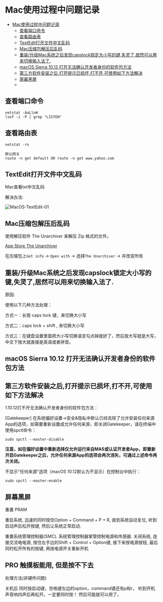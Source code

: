 # Mac使用过程中问题记录

<!-- TOC -->

- [Mac使用过程中问题记录](#mac使用过程中问题记录)
    - [查看端口命令](#查看端口命令)
    - [查看路由表](#查看路由表)
    - [TextEdit打开文件中文乱码](#textedit打开文件中文乱码)
    - [Mac压缩包解压后乱码](#mac压缩包解压后乱码)
    - [重装/升级Mac系统之后发现capslock锁定大小写的键,失灵了,居然可以用来切换输入法了.](#重装升级mac系统之后发现capslock锁定大小写的键失灵了居然可以用来切换输入法了)
    - [macOS Sierra 10.12 打开无法确认开发者身份的软件包方法](#macos-sierra-1012-打开无法确认开发者身份的软件包方法)
    - [第三方软件安装之后,打开提示已损坏,打不开,可使用如下方法解决](#第三方软件安装之后打开提示已损坏打不开可使用如下方法解决)
    - [屏幕黑屏](#屏幕黑屏)
    - [](#)

<!-- /TOC -->

## 查看端口命令

    netstat -AaLlnW
    lsof -i -P | grep "LISTEN"

## 查看路由表

    netstat -rn

    默认网关
    route -n get default OR route -n get www.yahoo.com

## TextEdit打开文件中文乱码

Mac查看txt中文乱码

解决办法:

![MacOS-TextEdit-01](http://oi480zo5x.bkt.clouddn.com/MacOS-TextEdit-01.png)

## Mac压缩包解压后乱码

使用解压软件 The Unarchiver 来解压 Zip 格式的文件。

[App Store The Unarchiver](
https://itunes.apple.com/app/the-unarchiver/id425424353?mt=12&amp;ls=1)

在压缩包上`Get info` -> `Open with` -> 选择`The Unarchiver` -> 并改变所有

## 重装/升级Mac系统之后发现capslock锁定大小写的键,失灵了,居然可以用来切换输入法了.

原因:

使用以下几种方法处理：

方式一：长按 caps lock 键，来切换大小写

方式二：caps lock + shift , 来切换大小写

方式三：在键盘设置里面把大小写切换语言勾点掉就好了，然后按大写就是大写，中文下按大就直接是英语或者拼音。

## macOS Sierra 10.12 打开无法确认开发者身份的软件包方法

## 第三方软件安装之后,打开提示已损坏,打不开,可使用如下方法解决

1.10.12打不开无法确认开发者身份的软件包方法：

[Gatekeeper] 在系统偏好设置->安全&隐私中默认已经去除了允许安装任何来源App的选项，如需要重新设置成允许任何来源，即关闭Gatekeeper，请在终端中使用spctl命令：

    sudo spctl --master-disable

**注意，如在偏好设置中重新选择仅允许运行来自MAS或认证开发者App，即重新开启Gatekeeper之后，允许任何来源App的选项会再次消失，可通过上述命令再次关闭。**

不显示"任何来源"选项（macOS 10.12默认为不显示）在控制台中执行：

    sudo spctl --master-enable

## 屏幕黑屏

重置 PRAM

重启系统, 迅速的同时按住Option + Command + P + R, 直到系统自动复位, 听到启动声后松开按键, 然后让系统正常启动.

重置系统管理控制器(SMC). 系统管理控制器掌管控制电源和传感器. 关闭系统, 连接交流电电源, 按住左手边的Shift + Control + Option键, 接下来按电源按钮, 最后同时松开所有的按键, 再按电源开关重新开机

## PRO 触摸板能用, 但是按不下去

处理方法(非硬件问题)

关机后
同时按启动键，空格键左边的option，command键还有p和r，
听到开机声音响四声后再松开。一定要同时按！
然后可能就可以用了。

